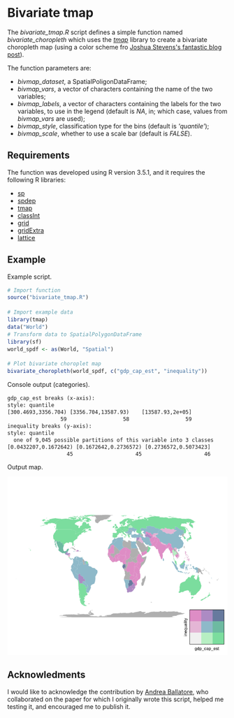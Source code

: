 # Bivariate tmap

The *bivariate_tmap.R* script defines a simple function named *bivariate_choropleth* which uses the [*tmap*](https://cran.r-project.org/web/packages/tmap/) library to create a bivariate choropleth map (using a color scheme fro [Joshua Stevens's fantastic blog post](http://www.joshuastevens.net/cartography/make-a-bivariate-choropleth-map/)). 

The function parameters are:

* *bivmap_dataset*, a SpatialPoligonDataFrame;
* *bivmap_vars*, a vector of characters containing the name of the two variables;
* *bivmap_labels*, a vector of characters containing the labels for the two variables, to use in the legend (default is *NA*, in; which case, values from *bivmap_vars* are used);
* *bivmap_style*, classification type for the bins (default is *'quantile'*);
* *bivmap_scale*, whether to use a scale bar (default is *FALSE*).

## Requirements

The function was developed using R version 3.5.1, and it requires the following R libraries:

* [sp](https://cran.r-project.org/web/packages/sp/)
* [spdep](https://cran.r-project.org/web/packages/spdep/)
* [tmap](https://cran.r-project.org/web/packages/tmap/)
* [classInt](https://cran.r-project.org/web/packages/classInt/)
* [grid](https://cran.r-project.org/web/packages/grid/)
* [gridExtra](https://cran.r-project.org/web/packages/gridExtra/)
* [lattice](https://cran.r-project.org/web/packages/lattice/)

## Example

Example script.

```r
# Import function
source("bivariate_tmap.R")

# Import example data
library(tmap)
data("World")
# Transform data to SpatialPolygonDataFrame
library(sf)
world_spdf <- as(World, "Spatial")

# Plot bivariate choroplet map
bivariate_choropleth(world_spdf, c("gdp_cap_est", "inequality"))
```

Console output (categories).

```
gdp_cap_est breaks (x-axis):
style: quantile
[300.4693,3356.704) [3356.704,13587.93)    [13587.93,2e+05] 
                 59                  58                  59 
inequality breaks (y-axis):
style: quantile
  one of 9,045 possible partitions of this variable into 3 classes
[0.0432207,0.1672642) [0.1672642,0.2736572) [0.2736572,0.5073423] 
                   45                    45                    46 
```

Output map.

![Bivariate choropleth map generated by the example above](example.png)

## Acknowledments
I would like to acknowledge the contribution by [Andrea Ballatore](https://twitter.com/a_ballatore), who collaborated on the paper for which I originally wrote this script, helped me testing it, and encouraged me to publish it.